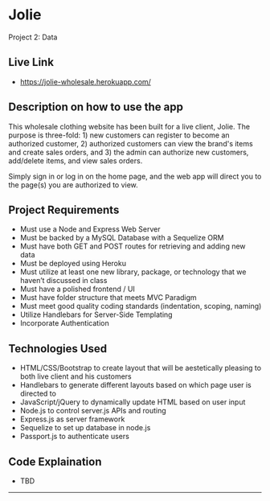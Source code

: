 # Jolie
Project 2: Data

## Live Link 
 - https://jolie-wholesale.herokuapp.com/

## Description on how to use the app
This wholesale clothing website has been built for a live client, Jolie.  The purpose is three-fold: 1) new customers can register to become an authorized customer, 2) authorized customers can view the brand's items and create sales orders, and 3) the admin can authorize new customers, add/delete items, and view sales orders.

Simply sign in or log in on the home page, and the web app will direct you to the page(s) you are authorized to view.

## Project Requirements

- Must use a Node and Express Web Server
- Must be backed by a MySQL Database with a Sequelize ORM  
- Must have both GET and POST routes for retrieving and adding new data
- Must be deployed using Heroku 
- Must utilize at least one new library, package, or technology that we haven’t discussed in class
- Must have a polished frontend / UI 
- Must have folder structure that meets MVC Paradigm
- Must meet good quality coding standards (indentation, scoping, naming)
- Utilize Handlebars for Server-Side Templating
- Incorporate Authentication 


## Technologies Used

- HTML/CSS/Bootstrap to create layout that will be aestetically pleasing to both live client and his customers
- Handlebars to generate different layouts based on which page user is directed to
- JavaScript/jQuery to dynamically update HTML based on user input
- Node.js to control server.js APIs and routing
- Express.js as server framework
- Sequelize to set up database in node.js
- Passport.js to authenticate users


## Code Explaination
- TBD

-------------
